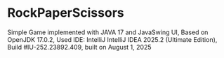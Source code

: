 # RockPaperScissors
Simple Game implemented with JAVA 17 and JavaSwing UI, 
Based on OpenJDK 17.0.2, 
Used IDE: IntelliJ IntelliJ IDEA 2025.2 (Ultimate Edition), 
Build #IU-252.23892.409, built on August 1, 2025
